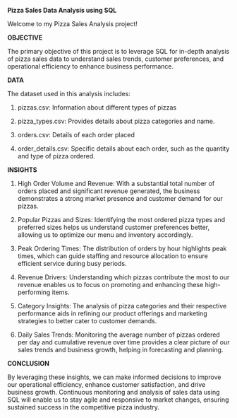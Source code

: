 **Pizza Sales Data Analysis using SQL**<br>

Welcome to my Pizza Sales Analysis  project!

**OBJECTIVE**

The primary objective of this project is to leverage SQL for in-depth analysis of pizza sales data to  understand sales trends, customer preferences, and operational efficiency to enhance business performance.

**DATA**

The dataset  used in this analysis includes:

1. pizzas.csv: Information about different types of pizzas

2. pizza_types.csv: Provides details about pizza categories and name.

3. orders.csv: Details of each order placed

4. order_details.csv:  Specific details about each order, such as the quantity and type of pizza ordered.

**INSIGHTS**

1. High Order Volume and Revenue: With a substantial total number of orders placed and significant revenue generated, the business demonstrates a strong market presence and customer demand for our pizzas.

2. Popular Pizzas and Sizes: Identifying the most ordered pizza types and preferred sizes helps us understand customer preferences better, allowing us to optimize our menu and inventory accordingly.

3. Peak Ordering Times: The distribution of orders by hour highlights peak times, which can guide staffing and resource allocation to ensure efficient service during busy periods.

4. Revenue Drivers: Understanding which pizzas contribute the most to our revenue enables us to focus on promoting and enhancing these high-performing items.

5. Category Insights: The analysis of pizza categories and their respective performance aids in refining our product offerings and marketing strategies to better cater to customer demands.

6. Daily Sales Trends: Monitoring the average number of pizzas ordered per day and cumulative revenue over time provides a clear picture of our sales trends and business growth, helping in forecasting and planning.

**CONCLUSION**

By leveraging these insights, we can make informed decisions to improve our operational efficiency, enhance customer satisfaction, and drive business growth. Continuous monitoring and analysis of sales data using SQL will enable us to stay agile and responsive to market changes, ensuring sustained success in the competitive pizza industry.
